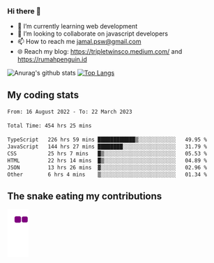 ### Hi there 👋

<!--
**padepokanpenguin/padepokanpenguin** is a ✨ _special_ ✨ repository because its `README.md` (this file) appears on your GitHub profile.
-->

- 🌱 I’m currently learning  web development
- 👯 I’m looking to collaborate on javascript developers
- 📫 How to reach me jamal.psw@gmail.com
- 🌐 Reach my blog:
   https://tripletwinsco.medium.com/ and
   https://rumahpenguin.id

![Anurag's github stats](https://github-readme-stats.vercel.app/api?username=padepokanpenguin&count_private=true&disable_animations=false&show_icons=true&theme=default)
[![Top Langs](https://github-readme-stats.vercel.app/api/top-langs/?username=padepokanpenguin&theme=default&layout=compact)](https://github.com/padepokanpenguin)

## My coding stats

<!--START_SECTION:waka-->

```text
From: 16 August 2022 - To: 22 March 2023

Total Time: 454 hrs 25 mins

TypeScript   226 hrs 59 mins ████████████▒░░░░░░░░░░░░   49.95 %
JavaScript   144 hrs 27 mins ████████░░░░░░░░░░░░░░░░░   31.79 %
CSS          25 hrs 7 mins   █▒░░░░░░░░░░░░░░░░░░░░░░░   05.53 %
HTML         22 hrs 14 mins  █▒░░░░░░░░░░░░░░░░░░░░░░░   04.89 %
JSON         13 hrs 26 mins  ▓░░░░░░░░░░░░░░░░░░░░░░░░   02.96 %
Other        6 hrs 4 mins    ▒░░░░░░░░░░░░░░░░░░░░░░░░   01.34 %
```

<!--END_SECTION:waka-->


## The snake eating my contributions
![snake gif](https://github.com/padepokanpenguin/padepokanpenguin/blob/output/github-contribution-grid-snake.gif)
